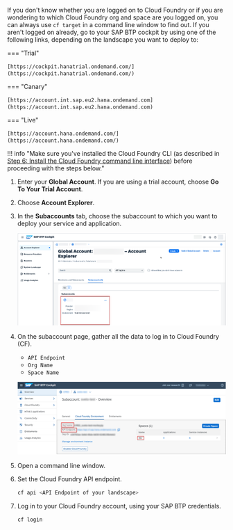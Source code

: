 
If you don't know whether you are logged on to Cloud Foundry or if you are wondering to which Cloud Foundry org and space are you logged on, you can always use `cf target` in a command line window to find out. If you aren't logged on already, go to your SAP BTP cockpit by using one of the following links, depending on the landscape you want to deploy to:

=== "Trial"

    [https://cockpit.hanatrial.ondemand.com/](https://cockpit.hanatrial.ondemand.com/)

=== "Canary"

    [https://account.int.sap.eu2.hana.ondemand.com](https://account.int.sap.eu2.hana.ondemand.com)

=== "Live"

    [https://account.hana.ondemand.com/](https://account.hana.ondemand.com/)


!!! info "Make sure you've installed the Cloud Foundry CLI (as described in [Step 6: Install the Cloud Foundry command line interface](../Prepare-Dev-Environment-CAP/#install-the-cloud-foundry-command-line-interface)) before proceeding with the steps below."


1. Enter your **Global Account**. If you are using a trial account, choose **Go To Your Trial Account**.

2. Choose **Account Explorer**.

3. In the **Subaccounts** tab, choose the subaccount to which you want to deploy your service and application.

    ![Choose Subaccount](markdown/images/choose_subaccount.png)

2. On the subaccount page, gather all the data to log in to Cloud Foundry (CF).

    - `API Endpoint`
    - `Org Name`
    - `Space Name`

    ![CF Data in SAP BTP Cockpit](markdown/images/cfdatacloudcockpit.png)



3. Open a command line window.

4. Set the Cloud Foundry API endpoint.

    ```bash
    cf api <API Endpoint of your landscape>
    ```

5. Log in to your Cloud Foundry account, using your SAP BTP credentials.

    ```bash
    cf login
    ```


